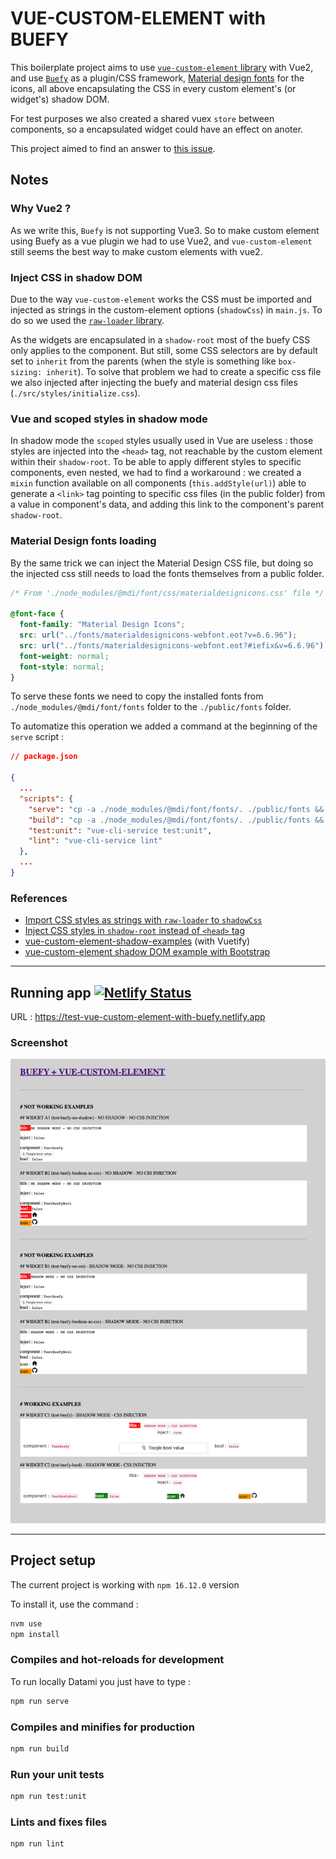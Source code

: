 # VUE-CUSTOM-ELEMENT with BUEFY

This boilerplate project aims to use [`vue-custom-element` library](https://github.com/karol-f/vue-custom-element) with Vue2, and use [`Buefy`](https://buefy.org/documentation/start) as a plugin/CSS framework, [Material design fonts](https://materialdesignicons.com) for the icons, all above encapsulating the CSS in every custom element's (or widget's) shadow DOM.

For test purposes we also created a shared vuex `store` between components, so a encapsulated widget could have an effect on anoter.

This project aimed to find an answer to [this issue](https://github.com/karol-f/vue-custom-element/issues/268).

## Notes

### Why Vue2 ?

As we write this, `Buefy` is not supporting Vue3. So to make custom element using Buefy as a vue plugin we had to use Vue2, and `vue-custom-element` still seems the best way to make custom elements with vue2.

### Inject CSS in shadow DOM

Due to the way `vue-custom-element` works the CSS must be imported and injected as strings in the custom-element options (`shadowCss`) in `main.js`. To do so we used the [`raw-loader` library](https://www.npmjs.com/package/raw-loader).

As the widgets are encapsulated in a `shadow-root` most of the buefy CSS only applies to the component. But still, some CSS selectors are by default set to `inherit` from the parents (when the style is something like `box-sizing: inherit`). To solve that problem we had to create a specific css file we also injected after injecting the buefy and material design css files (`./src/styles/initialize.css`).

### Vue and scoped styles in shadow mode

In shadow mode the `scoped` styles usually used in Vue are useless : those styles are injected into the `<head>` tag, not reachable by the custom element within their `shadow-root`. To be able to apply different styles to specific components, even nested, we had to find a workaround : we created a `mixin` function available on all components (`this.addStyle(url)`) able to generate a `<link>` tag pointing to specific css files (in the public folder) from a value in component's data, and adding this link to the component's parent `shadow-root`.

### Material Design fonts loading

By the same trick we can inject the Material Design CSS file, but doing so the injected css still needs to load the fonts themselves from a public folder. 

```css
/* From './node_modules/@mdi/font/css/materialdesignicons.css' file */

@font-face {
  font-family: "Material Design Icons";
  src: url("../fonts/materialdesignicons-webfont.eot?v=6.6.96");
  src: url("../fonts/materialdesignicons-webfont.eot?#iefix&v=6.6.96") format("embedded-opentype"), url("../fonts/materialdesignicons-webfont.woff2?v=6.6.96") format("woff2"), url("../fonts/materialdesignicons-webfont.woff?v=6.6.96") format("woff"), url("../fonts/materialdesignicons-webfont.ttf?v=6.6.96") format("truetype");
  font-weight: normal;
  font-style: normal;
}
```

To serve these fonts we need to copy the installed fonts from `./node_modules/@mdi/font/fonts` folder to the `./public/fonts` folder.

To automatize this operation we added a command at the beginning of the `serve` script :

```json
// package.json

{
  ...
  "scripts": {
    "serve": "cp -a ./node_modules/@mdi/font/fonts/. ./public/fonts && vue-cli-service serve",
    "build": "cp -a ./node_modules/@mdi/font/fonts/. ./public/fonts && vue-cli-service build",
    "test:unit": "vue-cli-service test:unit",
    "lint": "vue-cli-service lint"
  },
  ...
}
```

### References

- [Import CSS styles as strings with `raw-loader` to `shadowCss`](https://github.com/karol-f/vue-custom-element/issues/268#issuecomment-1370864092)
- [Inject CSS styles in `shadow-root` instead of `<head>` tag](https://stackoverflow.com/questions/65903965/inject-css-styles-inside-of-the-shadow-root-instead-of-the-head-tag-vue-js-w/72566855#72566855)
- [vue-custom-element-shadow-examples](https://github.com/bryanvaz/vue-custom-element-shadow-examples) (with Vuetify)
- [vue-custom-element shadow DOM example with Bootstrap](https://github.com/gihandilanka-github/vue-custom-component-with-bootstrap)

---

## Running app [![Netlify Status](https://api.netlify.com/api/v1/badges/52118dbb-3180-4a94-97ec-0e60d7e4e5fd/deploy-status)](https://app.netlify.com/sites/test-vue-custom-element-with-buefy/deploys)

URL : https://test-vue-custom-element-with-buefy.netlify.app

### Screenshot

![screenshot](images/screenshot.png)

---

## Project setup

The current project is working with `npm 16.12.0` version

To install it, use the command :

```bash
nvm use
npm install
```

### Compiles and hot-reloads for development

To run locally Datami you just have to type :

```bash
npm run serve
```

### Compiles and minifies for production

```bash
npm run build
```

### Run your unit tests

```bash
npm run test:unit
```

### Lints and fixes files

```bash
npm run lint
```
